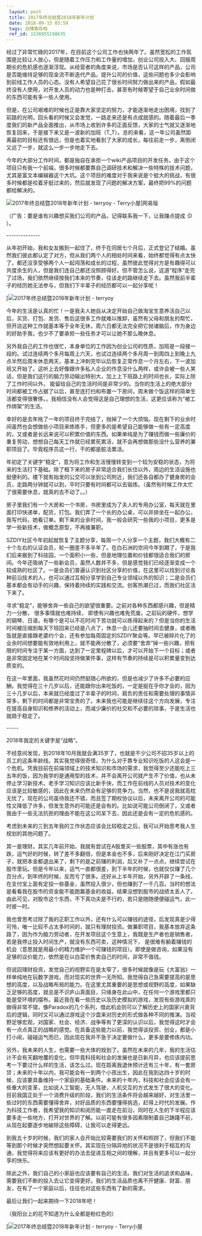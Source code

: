 ```yaml
---
 layout: post
 title: 2017年终总结暨2018年新年计划
 date: 2018-09-15 03:59
 tags: 旧博客存档
 ref_id: 1536955198635
---
```

经过了非常忙碌的2017年，在目前这个公司工作也快两年了。虽然宽松的工作氛围是比较让人放心，但是随着工作压力和工作量的增加，创业公司投入大、回报周期长的危机感也逐渐浮现。从经营者的角度来说，市场是否认可这样的产品，公司是否能维持足够的现金流不断迭代产品，提升公司的价值，这些问题也多少会影响到前线工作人员的心态。没有人希望自己花了很长时间努力做出来的产品，假如最终没有人使用，对开发人员的动力也是种打击，甚至有时候寄望于自己业余时间做的东西可能有多一些人使用。

  

但是，在公司艰难的时候也正是靠大家坚定的努力，才能逐渐地走出困境，找到了前路的光明，回头看的时候又会发觉，一路走来还是有点成就感的。随着最后一季度我们的新产品全面推出，从市场上收到许多的正面反馈，大家的士气就又逐渐地恢复回来，于是接下来又是一波新的加班（T_T）。总的来看，这一年公司虽然距离最初的目标还有很远，但是也着实地看到了大家的成长，每往前走一步，离倒闭又远了一步，就这么一步一步地走下去。  

  

今年的大部分工作时间，都是独自在承担一个wiki产品项目的开发任务。由于这个项目只有我一个前端，很多时候都要靠自己调研技术和解决一些特殊的技术问题，尤其是富文本编辑器这个大坑。这个项目的难度对于我来说是个挺大的挑战，有很多时候都是咬着牙挺过来的，然后就发现了问题的解决方案，最终把99%的问题都给解决的。

  

![2017年终总结暨2018年新年计划 - terryoy -
Terry小屋|网易版](https://pic.lucki.cn/upics/2020-3-10-2210S065pC.jpg)

  

（广告：要是谁有兴趣想买我们公司的产品，记得联系我一下，让我赚点提成 :D ）。

  

\--------------

  

从年初开始，我和女友搬到一起住了，终于在同居七个月后，正式登记了结婚。虽然我们彼此都认定了对方，但从我们两个人的相处时间来看，始终都觉得有点太快了，都还没享受够两个人一起闯荡和成长的过程，虽然彼此觉得对方是有趣得可以共度余生的人，但是我们连自己都还没照顾得好。但不管怎么说，这道“程序”走完了过场，我们依然继续按我们本来的节奏，往该走的路继续走下去。虽然我前半辈子的经历她无法参与，但我们下半辈子的经历都可以一起分享呢！

  

[![2017年终总结暨2018年新年计划 - terryoy](https://pic.lucki.cn/upics/2020-3-10-2211I87FnD.jpg)  

  

今年的生活是认真的忙！一是我夫人她自从决定开始自己做淘宝生意养活自己以后，买货、打包、发货、售后这很多工作就难以推卸，虽然有父母和朋友的帮忙，但开店这种工作就基本等于全年无休，周六日都无法完全把它抛诸脑后，作为身边的好助手我，也少不了要承担一些任务才可以让她不那么晚休息。

  

另外我自己的工作也很忙，本身单位的工作因为创业公司的性质，加班是一段接一段的。试过连续两个多月每周上六天，也试过连续两个多月周一到周四上到晚上九点半然后周末休息两天，基本上冲刺完毕以后恢复正常作息一个月左右，下一波加班又开始了。这听上去好像跟许多私人企业的作息没什么两样，或许会被一些人笑话，但是我们这行的脑力劳动输出特别大，加上上下班路上的时间也长，实际上除了工作时间以外，
能留给自己的生活时间是非常少的。当你的生活上的绝大部分时间都被工作占据了以后，甚至连打扫和布置一下房间，周末做个饭这样的简单生活都变得很奢侈。。我相信没有人会觉得这是自己理想的生活，这更应该称为“被工作绑架”的生活。

  

幸好的是去年拖了一年的项目终于完结了，抛掉了一个大烦恼。现在剩下的业余时间虽然也会想做些小项目来练练手，但更多的是希望自己能够做一些有一定高度的，又或者是长远来说可以积累价值的东西。如果单纯是为了赚钱而做一些廉价的重复劳动，想想自己每天工作就已经累死累活，就不会再想做那些没什么营养的兼职项目了。毕竟程序员这一行，干的都是脏活累活。

  

年初定了关键字“稳定”，意为将工作和生活慢慢转变到一个较为安稳的状态，为将来的生活打下基础。除了租下来的房子非常适合我们长住以外，周边的生活设施也挺便利的。楼下就有始发的公交可以坐到公司附近，我们还各自都办了健身房的会员，走路两分钟就可以到，平时只要有时间都可以去锻炼。（虽然有时候工作太忙了很需要休息，就真的去不动了。。）

  

房子里我们有一个大房和一个书房，书房里成为了夫人的专用办公室，每天就在里面打印快递单，配货，打包。我们弄了一个长的办公桌，可以并排坐在一起办公，我写代码，她看订单。剩下来的业余时间，我一般会研究一些我的小项目，更多是学一些新技术，做概念原型，不再接兼职。

  

SZDIY社区今年初起就恢复了主题分享，每周一个人分享一个主题，我们大概有二十个左右的认证会员，轮一圈差不多半年了。在白石洲的空间今年到期了，于是我们后来搬到了科技园，一个面积小一些，但是地理位置和价钱都很适合我们的房间。今年还吸纳了一些新会员，虽然人数并不多，但是感觉我们已经逐渐变成一个较成熟的社区了。一是会员们普遍认识到社区分享的价值，在这里可以找到讨论各种前沿技术的人，也可以通过互相分享学到自己专业领域以外的知识；二是会员们基本都会有动手的兴趣，保持着持续的实践和交流。创客热潮已过，而我们社区活下来了。

  

寻求“稳定”，能够舍弃一些自己的欲望很重要。之前对各种东西都感兴趣，但是精力一分散， 很多事情就也难持续，
即使有兴趣也难免荒废。之前玩的硬件，想学的钢琴、日语，有哪个是可以不花时间下苦功就可以练得起来的？但是当你的生活时间被压缩到每天下班回来已经是八点了，休息一会儿还要抽时间去健身，或者晚饭就是直接跟老婆约个会，还有参加每周固定的SZDIY聚会等。早已被碎片化了的业余时间想要能有效地利用上，就不能再分散了，必须要“舍弃”掉一些兴趣，把有限的时间专注于某一方面，达到了一定里程碑以后，才可以开始下一个目标；或者是非常固定地在某个时间段坚持做某件事，这样有节奏的持续是可以积累量变到达质变的。

  

在这一年里面，我虽然花时间仍然挺随心所欲的，但是也减少了许多不必要的应酬。我觉得在三十几岁以后，还能跟你出来吃饭的，一定是挺在乎你才会的，因为三十几岁以后，本来就已经度过了半辈子的时间，肩负的责任和需要处理的事情非常多，剩下的时间都是非常宝贵的了。未来我也可能是继续往这个方向发展，专注在提高自身知识和修养的活动上，而减少廉价的社交和不必要的琐事，于是生活也就趋于稳定了。


\-----

  

2018年我定的关键字是“战略”。

  

不经意间发现，到2018年10月我就会满35岁了，也就是不少公司不招35岁以上的员工的这条年龄线。其实我觉得很奇怪，为什么对于靠专业知识吃饭的人这会是一个危机。凭我目前在前端领域上的技术知识和市场的需求，我觉得至少还能吃上三五年的饭，因为我学的是通用型的技术，并不会离开公司就产生不了价值，也从未停止学习新技术。老手学习知识应该比新手快，而工作在前线的人员对技术的变化应该是比较敏感的，因此在未来仍然会有足够的竞争力。当然，也不是说我就高枕无忧了。现在的公司虽待我还不错，而且签了期权协议以后，未来离开公司的可能性又降低了许多，但发生意外的可能还是会有的。比如说可能公司倒闭了，又或者我由于一些无法抗拒的理由不能在这公司呆下去，因此还是会有一定的危机感的。

  

考虑到未来的三到五年我的工作状态应该会比较稳定之后，我可以开始思考我人生规划的其他问题了。

  

其一是理财。其实几年前开始，我就有尝试在A股里买一些股票，其中有涨也有跌，运气好的时候，转了差不多翻倍，但是本金也不多，后来刚好决定在江门买房子，就把本金都退出来了，剩下的是之前赚的利润，后又补了一点点，继续尝试在股市里玩。但是今年以来，运气一直都很差，到下半年的时候，也就仅仅赚了几个百分点，到年终的时候，反而亏了很多。还好从上半年开始，另外开辟了一条线，在支付宝上面有定投一些基金，虽然投入很少，但也赚到了一千几百。当时的想法是看看我在股市的资金能不能跑赢基金的收益，结果没想到股市的战绩太丢人了。由此可见，对股市这个东西，不下真功夫是不行的，若只是随随便便碰运气，此一时彼一时。

  

我也曾思考过除了我的正职工作以外，还有什么可以赚钱的途径，后发现真是少得可怜，唯一比较不占太多时间的，就只有理财投资。做兼职项目，我基本放弃这条路了，因为作为脑力劳动者，在开发项目这个生意上，我既是生产者也是销售者，若是我停止投入时间生产，就没有东西可卖，这种情况下，
是很难有躺着赚钱的机会（意思就是用最小的精力维护一个可赚钱的项目）。即使是做咨询，如果没有足够的议价能力，依然是在以白菜价售卖自己的时间，非常不值钱。

  

但说回理财投资，发觉自己的视野实在是太窄了，很多时候就像是玩《大富翁》一样单纯地在玩数字游戏，而对现实的世界一无所知。我觉得自己急需要提高的是思想的高度，以及战略布局的能力。在这里尤其重要的是思想或视野的高度，如果缺乏足够的高度，就总是不识庐山真面目，只缘身在此山中，在任何一个游戏里都只能是受环境的摆布。最近我在看一些历史以及历史模拟的游戏，发现有些游戏真的做得非常不错，像Paradox的几个系列，借此机会则可以了解历史上的国家兴衰背后的逻辑，同时又可以通过游戏这个沙盘来对历史的形式做各种不同的推演。当视野足够宏观，对国家、社会、经济、战争等有了更深的认识以后，我觉得这时才会有一点点真正的战略的感觉。在具备这些能力以前，我觉得谈投资、创业，都是小打小闹，碰碰运气而已，因此现在我并不急于决定要做什么，更多是要修炼内功。

  

另外，我未来的人生，也需要一些大体的规划了。虽然在未来的几年，我的生活估计不会有天翻地覆的变化，但毕竟科技和社会的发展也是日新月异，也应该提前思考一下要过什么样的生活，该怎么过。现在距离我退休预计还有三十年，有一套房贷；未来的十年以内，我可能会有一到两个小孩出生，因此在我到达四十岁的时候，应该要具备维持一个家庭的基础条件。未来的十年内，科技和社会应该会有一些重大的变革，比如说人工智能，无人驾驶，人机交互的方式发生了很大的变化。目前我国正处于一个消费升级的阶段，我们的生活条件将会越来越好，对生活里一些过时的东西需要懂得舍弃，对好品质的东西要懂得挑选，赶得上时代的发展。作为科技工作者，我希望我的知识和阅历能一直走在前沿，同时在人生的下半程应该要多走一些地方，打开对世界的了解。以前可能有很多因素限制着自己踌躇不前，从现在起要逐步地破除这些障碍，让我可以走得更远。

  

到我五十岁的时候，我们的家人会开始比较需要我们的关怀和照顾了，但我们不能等到那个时候才突然想起要关怀。其实现在分隔异地的状况不是很利于相互的沟通，我觉得将来应该有更好的办法去促进互相之间的理解，并且有更多可以一起分享的快乐。

  

除此之外，我们自己的小家庭也应该要有自己的生活。我们对生活的追求和品味，需要我们不断的投入去让它变得更好。我们的生活品质也离不开健康、财富、朋友，在有了一个家庭以后，往往也对这些东西有了新的需求。

  

最后让我们一起来期待一下2018年吧！

（我阳台上的花不知道为什么全都是粉红色的）

  

[![2017年终总结暨2018年新年计划 - terryoy -
Terry小屋](https://pic.lucki.cn/upics/2020-3-10-2212JRhCYg.jpg)

